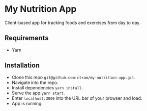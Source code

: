 # My Nutrition App

Client-based app for tracking foods and exercises from day to day.

## Requirements

- Yarn

## Installation

- Clone this repo `git@github.com:ctram/my-nutrition-app.git`.
- Navigate into the repo.
- Install dependencies `yarn install`.
- Serve the app `yarn start`.
- Enter `localhost:3000` into the URL bar of your browser and load.
- App is running.
